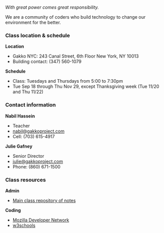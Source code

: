 
*With great power comes great responsibility.*

We are a community of coders who build technology to change our environment for the better.

### Class location & schedule

**Location** 

* Gakko NYC: 243 Canal Street, 6th Floor New York, NY 10013
* Building contact: (347) 560-1079

**Schedule**

* Class: Tuesdays and Thursdays from 5:00 to 7:30pm
* Tue Sep 18 through Thu Nov 29, except Thanksgiving week (Tue 11/20 and Thu 11/22)

### Contact information

**Nabil Hassein**

* Teacher 
* nabil@gakkoproject.com 
* Cell: (703) 615-4917

**Julie Gafney**

* Senior Director
* julie@gakkoproject.com
* Phone: (860) 671-1500

### Class resources

**Admin**
* [Main class repository of notes](https://github.com/code-forward/fall-2018-notes)

**Coding**
* [Mozilla Developer Network](https://developer.mozilla.org/en-US/docs/Web)
* [w3schools](https://www.w3schools.com/)
